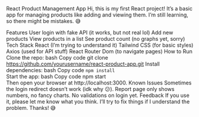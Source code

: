 React Product Management App
Hi, this is my first React project! It’s a basic app for managing products like adding and viewing them. I’m still learning, so there might be mistakes. 😅

Features
User login with fake API (it works, but not real lol)
Add new products
View products in a list
See product count (no graphs yet, sorry)
Tech Stack
React (I’m trying to understand it)
Tailwind CSS (for basic styles)
Axios (used for API stuff)
React Router Dom (to navigate pages)
How to Run
Clone the repo:
bash
Copy code
git clone https://github.com/yourusername/react-product-app.git
Install dependencies:
bash
Copy code
  `npm install`  
Start the app:
bash
Copy code
npm start  
Then open your browser at http://localhost:3000.
Known Issues
Sometimes the login redirect doesn’t work (idk why 😕).
Report page only shows numbers, no fancy charts.
No validations on login yet.
Feedback
If you use it, please let me know what you think. I’ll try to fix things if I understand the problem. Thanks! 😅
